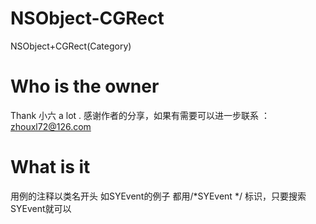 NSObject-CGRect
===============

NSObject+CGRect(Category)


Who is the owner
===============

Thank 小六 a lot .  感谢作者的分享，如果有需要可以进一步联系 ： zhouxl72@126.com



What is  it
===============

用例的注释以类名开头  如SYEvent的例子   都用/*SYEvent */  标识，只要搜索SYEvent就可以

